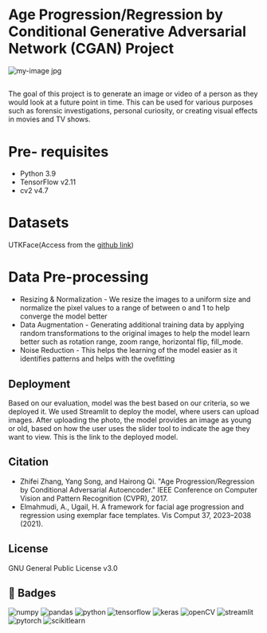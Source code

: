 # **Age Progression/Regression by Conditional Generative Adversarial Network (CGAN) Project**

![my-image jpg](https://user-images.githubusercontent.com/110460207/212460474-8823f115-0cbf-4fb3-85b8-258738e26dc0.jpg)


##
The goal of this project is to generate an image or video of a person as they would look at a future point in time. This can be used for various purposes such as forensic investigations, personal curiosity, or creating visual effects in movies and TV shows.

# **Pre- requisites** 
* Python 3.9
* TensorFlow v2.11
* cv2 v4.7

# **Datasets**
UTKFace(Access from the [github link](https://susanqq.github.io/UTKFace/))

# **Data Pre-processing**
* Resizing & Normalization - We resize the images to a uniform size and normalize the pixel values to a range of between o and 1 to help converge the model better
* Data Augmentation - Generating additional training data by applying random transformations to the original images to help the model learn better such as rotation range, zoom range, horizontal flip, fill_mode. 
* Noise Reduction - This helps the learning of the model easier as it identifies patterns and helps with the ovefitting













## Deployment 
Based on our evaluation,       model was the best based on our         criteria, so we deployed it. We used Streamlit to deploy the model, where users can upload images. After uploading the photo, the model provides an image as young or old, based on how the user uses the slider tool to indicate the age they want to view. This is the link to the deployed model.

## Citation 
* Zhifei Zhang, Yang Song, and Hairong Qi. "Age Progression/Regression by Conditional Adversarial Autoencoder." IEEE Conference on Computer Vision and Pattern Recognition (CVPR), 2017.
* Elmahmudi, A., Ugail, H. A framework for facial age progression and regression using exemplar face templates. Vis Comput 37, 2023–2038 (2021).


## License

GNU General Public License v3.0

## 🔗 Badges

![numpy](https://img.shields.io/badge/Numpy-777BB4?style=for-the-badge&logo=numpy&logoColor=white)
![pandas](https://img.shields.io/badge/Pandas-2C2D72?style=for-the-badge&logo=pandas&logoColor=white)
![python](https://img.shields.io/badge/Python-FFD43B?style=for-the-badge&logo=python&logoColor=blue)
![tensorflow](https://img.shields.io/badge/tensorflow-FF6F00?style=for-the-badge&logo=tensorflow&logoColor=blue)
![keras](https://img.shields.io/badge/keras-D00000?style=for-the-badge&logo=keras&logoColor=white)
![openCV](https://img.shields.io/badge/opencv-5C3EE8?style=for-the-badge&logo=opencv&logoColor=black)
![streamlit](https://img.shields.io/badge/streamlit-FF4B4B?style=for-the-badge&logo=streamlit&logoColor=pink)
![pytorch](https://img.shields.io/badge/pytorch-EE4C2C?style=for-the-badge&logo=pytorch&logoColor=orange)
![scikitlearn](https://img.shields.io/badge/scikit_learn-F7931E?style=for-the-badge&logo=scikit-learn&logoColor=white)

